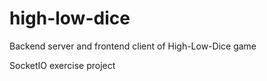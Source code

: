 # high-low-dice

Backend server and frontend client of High-Low-Dice game

SocketIO exercise project
